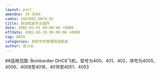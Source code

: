 ```yaml
---
layout: post
amendno: 39-3564
cadno: CAD2002-DHC8-02
title: 发动机前吊点组件
date: 2002-03-01 00:00:00 +0800
effdate: 2002-03-20 00:00:00 +0800
tag: DHC8
categories: 民航华东管理局适航处
author: 吴义长
---
```


##适用范围:
Bombardier DHC8飞机，型号为400、401、402，序号为4005、4006、4008至4016、4018至4051、4053


